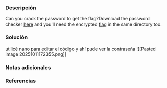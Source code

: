 ### Descripción 
Can you crack the password to get the flag?Download the password checker [here](https://artifacts.picoctf.net/c/10/level1.py) and you'll need the encrypted [flag](https://artifacts.picoctf.net/c/10/level1.flag.txt.enc) in the same directory too.
### Solución 
utilicé nano para editar el código y ahí pude ver la contraseña
![[Pasted image 20251011172355.png]]
### Notas adicionales
### Referencias